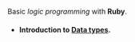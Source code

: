 Basic _logic programming_ with **Ruby**.

* ####  Introduction to [Data types](https://github.com/sarashb/ruby-lewagon/blob/main/data-types.md).
